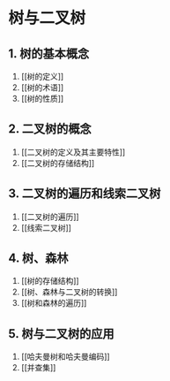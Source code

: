 # 树与二叉树

## 1. 树的基本概念

1. [[树的定义]]
2. [[树的术语]]
3. [[树的性质]]

## 2. 二叉树的概念

1. [[二叉树的定义及其主要特性]]
2. [[二叉树的存储结构]]

## 3. 二叉树的遍历和线索二叉树

1. [[二叉树的遍历]]
2. [[线索二叉树]]

## 4. 树、森林

1. [[树的存储结构]]
2. [[树、森林与二叉树的转换]]
3. [[树和森林的遍历]]

## 5. 树与二叉树的应用

1. [[哈夫曼树和哈夫曼编码]]
2. [[并查集]]
